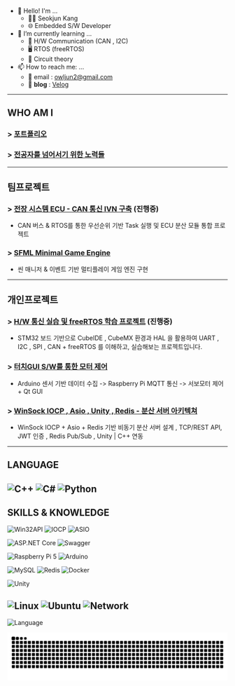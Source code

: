 <!--
**How many duck? 🦆🐤🐣!!**
**Owl-jun/Owl-jun** is a ✨ _special_ ✨ repository because its `README.md` (this file) appears on your GitHub profile.

Here are some ideas to get you started:

- 🔭 I’m currently working on ...
- 
- 👯 I’m looking to collaborate on ...
- 🤔 I’m looking for help with ...
- 💬 Ask me about ...
- 📫 How to reach me: ...
- 😄 Pronouns: ...
- ⚡ Fun fact: ...


    
<a href="https://www.gitanimals.org/en_US?utm_medium=image&utm_source=Owl-jun&utm_content=farm">
<img
  src="https://render.gitanimals.org/farms/Owl-jun"
  width="600"
  height="300"
/>
</a>

-->
<!-- ## [성쌤의 채점버튼](https://github.com/Owl-jun/iot-webapp-2025) -->

- 👋 Hello! I'm ...
  - 🧑‍💻 Seokjun Kang
  - 🌐 Embedded S/W Developer
- 🌱 I’m currently learning ...
  - 🧱 H/W Communication (CAN , I2C)
  - 🖥️ RTOS (freeRTOS)
  - 👯 Circuit theory
- 📫 How to reach me: ...
  - 📧 email : owljun2@gmail.com
  - 📘 **blog** : [Velog](https://velog.io/@owljun/posts)

---
## WHO AM I

### > [포트폴리오](https://drive.google.com/file/d/1xecw1MPN7v7f5eKjLefNQyefESAPapod/view?usp=drive_link)
### > [전공자를 넘어서기 위한 노력들](https://github.com/Owl-jun/Computer-is-science)
---

## 팀프로젝트

### > [전장 시스템 ECU - CAN 통신 IVN 구축](https://github.com/ProjectKHSJ-EmbeddedVehicleSystem/Project_2025Vehicle_System) (진행중)
- CAN 버스 & RTOS를 통한 우선순위 기반 Task 실행 및 ECU 분산 모듈 통합 프로젝트

### > [SFML Minimal Game Engine](https://github.com/Owl-jun/project_pkmbattle)
- 씬 매니저 & 이벤트 기반 멀티플레이 게임 엔진 구현

---

## 개인프로젝트

### > [H/W 통신 실습 및 freeRTOS 학습 프로젝트](https://github.com/Owl-jun/2025-STM32-SensorControl) (진행중)
- STM32 보드 기반으로 CubeIDE , CubeMX 환경과 HAL 을 활용하여 UART , I2C , SPI , CAN + freeRTOS 를 이해하고, 실습해보는 프로젝트입니다.

### > [터치GUI S/W를 통한 모터 제어](https://github.com/Owl-jun/Proj2025_Car_Window_System)
- Arduino 센서 기반 데이터 수집 -> Raspberry Pi MQTT 통신 -> 서보모터 제어 + Qt GUI
 
### > [WinSock IOCP , Asio , Unity , Redis - 분산 서버 아키텍쳐](https://github.com/Owl-jun/GaemServerKit)
- WinSock IOCP + Asio + Redis 기반 비동기 분산 서버 설계 , TCP/REST API, JWT 인증 , Redis Pub/Sub , Unity | C++ 연동

---
## LANGUAGE
![C++](https://img.shields.io/badge/C++-00599C?style=for-the-badge&logo=c%2B%2B&logoColor=white)
![C#](https://img.shields.io/badge/C%23-239120?style=for-the-badge&logo=c-sharp&logoColor=white)
![Python](https://img.shields.io/badge/Python-3776AB?style=for-the-badge&logo=python&logoColor=white)
---
## SKILLS & KNOWLEDGE
![Win32API](https://img.shields.io/badge/Win32API-0078D6?style=for-the-badge&logo=windows&logoColor=white)
![IOCP](https://img.shields.io/badge/IOCP-0f0fc0?style=for-the-badge&logo=windows&logoColor=white)
![ASIO](https://img.shields.io/badge/ASIO-7418A1?style=for-the-badge)

![ASP.NET Core](https://img.shields.io/badge/ASP.NET-031a3c?style=for-the-badge&logo=dotnet&logoColor=white)
![Swagger](https://img.shields.io/badge/Swagger-106010?style=for-the-badge&logo=swagger&logoColor=white)

![Raspberry Pi 5](https://img.shields.io/badge/Raspberry%20Pi%205-C51A4A?style=for-the-badge&logo=raspberrypi&logoColor=white)
![Arduino](https://img.shields.io/badge/Arduino-00979D?style=for-the-badge&logo=arduino&logoColor=white)

![MySQL](https://img.shields.io/badge/MySQL-00758F?style=for-the-badge&logo=mysql&logoColor=white)
![Redis](https://img.shields.io/badge/Redis-501010?style=for-the-badge&logo=redis&logoColor=white)
![Docker](https://img.shields.io/badge/Docker-3776BB?style=for-the-badge&logo=docker&logoColor=white)

![Unity](https://img.shields.io/badge/Unity-000000?style=for-the-badge&logo=unity&logoColor=white)

![Linux](https://img.shields.io/badge/Linux-000000?style=for-the-badge&logo=linux&logoColor=white)
![Ubuntu](https://img.shields.io/badge/Ubuntu-E95420?style=for-the-badge&logo=ubuntu&logoColor=white)
![Network](https://img.shields.io/badge/Network-0A66C2?style=for-the-badge&logo=network&logoColor=white)
---

![Language](https://github-readme-stats.vercel.app/api/top-langs/?username=Owl-jun&theme=tokyonight&layout=compact&exclude_repo=iot-algorithm-2025,iot-dataanalysis-2025,IoT_CS_Study,iot-webapp-2025&v=3)


![snake gif](https://github.com/Owl-jun/Owl-jun/blob/output/github-snake.svg)
<!-- ![Snake animation](https://Owl-jun.github.io/my-snake-animation/snake.svg) -->
